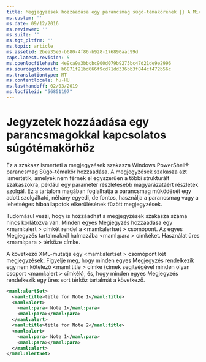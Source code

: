```yaml
---
title: Megjegyzések hozzáadása egy parancsmag súgó-témakörének |} A Microsoft Docs
ms.custom: ''
ms.date: 09/12/2016
ms.reviewer: ''
ms.suite: ''
ms.tgt_pltfrm: ''
ms.topic: article
ms.assetid: 2bea35e5-b680-4f86-b928-176890aac99d
caps.latest.revision: 5
ms.openlocfilehash: 4e9ca9a3bbcbc900d079b9275bc47d21de9e2996
ms.sourcegitcommit: b6871f21bd666f9cd71dd336bb3f844cf472b56c
ms.translationtype: MT
ms.contentlocale: hu-HU
ms.lasthandoff: 02/03/2019
ms.locfileid: "56851197"
---
```

# <a name="how-to-add-notes-to-a-cmdlet-help-topic"></a>Jegyzetek hozzáadása egy parancsmagokkal kapcsolatos súgótémakörhöz

Ez a szakasz ismerteti a megjegyzések szakasza Windows PowerShell® parancsmag Súgó-témakör hozzáadása. A megjegyzések szakasza azt ismertetik, amelyek nem férnek el egyszerűen a többi strukturált szakaszokra, például egy paraméter részletesebb magyarázatáért részletek szolgál. Ez a tartalom magában foglalhatja a parancsmag működését egy adott szolgáltató, néhány egyedi, de fontos, használja a parancsmag vagy a lehetséges hibaállapotok elkerülésének fűzött megjegyzések.

Tudomásul veszi, hogy is hozzáadhat a megjegyzések szakasza száma nincs korlátozva van. Minden egyes Megjegyzés hozzáadása egy \<maml:alert > címkét rendel a \<maml:alertset > csomópont. Az egyes Megjegyzés tartalmakról halmazába \<maml:para > címkéket. Használat üres \<maml:para > térköze címke.

A következő XML-mutatja egy \<maml:alertset > csomópont két megjegyzések. Figyelje meg, hogy minden egyes Megjegyzés rendelkezik egy nem kötelező \<maml:title > címke (címek segítségével minden olyan csoport \<maml:alert > címkék), és, hogy minden egyes Megjegyzés rendelkezik egy üres sort térköz tartalmát a következő.

```xml
<maml:alertSet>
  <maml:title>title for Note 1</maml:title>
  <maml:alert>
    <maml:para> Note 1</maml:para>
    <maml:para></maml:para>
  </maml:alert>
  <maml:title>title for Note 2</maml:title>
  <maml:alert>
    <maml:para> Note 1</maml:para>
    <maml:para></maml:para>
  </maml:alert>
</maml:alertSet>
```



